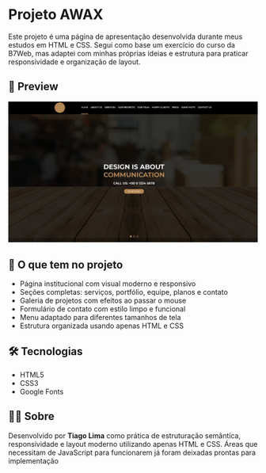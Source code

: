 # Projeto AWAX

Este projeto é uma página de apresentação desenvolvida durante meus estudos em HTML e CSS. Segui como base um exercício do curso da B7Web, mas adaptei com minhas próprias ideias e estrutura para praticar responsividade e organização de layout.

## 📸 Preview

![Visual do Projeto](./screenshot.png)

## 🚀 O que tem no projeto

- Página institucional com visual moderno e responsivo  
- Seções completas: serviços, portfólio, equipe, planos e contato  
- Galeria de projetos com efeitos ao passar o mouse  
- Formulário de contato com estilo limpo e funcional  
- Menu adaptado para diferentes tamanhos de tela  
- Estrutura organizada usando apenas HTML e CSS

## 🛠 Tecnologias

- HTML5
- CSS3
- Google Fonts

## 👨‍💻 Sobre
Desenvolvido por **Tiago Lima** como prática de estruturação semântica, responsividade e layout moderno utilizando apenas HTML e CSS.
Áreas que necessitam de JavaScript para funcionarem já foram deixadas prontas para implementação
